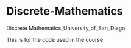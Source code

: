 # Discrete-Mathematics
Discrete Mathematics_University_of_San_Diego

This is for the code used in the course
